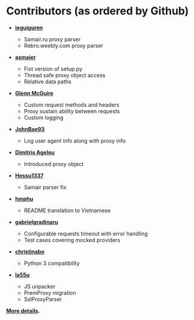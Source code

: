 Contributors (as ordered by Github)
============================================

* **[ieguiguren](https://github.com/ieguiguren)**

  * Samair.ru proxy parser
  * Rebro.weebly.com proxy parser
  
* **[asmaier](https://github.com/asmaier)**

  * Fist version of setup.py
  * Thread safe proxy object access
  * Relative data paths
 
* **[Glenn McGuire](https://github.com/glen-mac)**

  * Custom request methods and headers
  * Proxy sustain ability between requests
  * Custom logging
  
* **[JohnBae93](https://github.com/JohnBae93)**

  * Log user agent info along with proxy info
  
* **[Dimitris Agelou](https://github.com/jimangel2001)**

  * Introduced proxy object 
  
* **[Hessu1337](https://github.com/Hessu1337)**

  * Samair parser fix
  
* **[hmphu](https://github.com/hmphu)**

  * README translation to Vietnamese
  
* **[gabrielgradinaru](https://github.com/gabrielgradinaru)**

  * Configurable requests timeout with error handling
  * Test cases covering mocked providers
  
* **[christinabo](https://github.com/christinabo)**

  * Python 3 compatibility

* **[la55u](https://github.com/la55u)**

  * JS unpacker
  * PremProxy migration
  * SslProxyParser
  

**[More details](https://github.com/pgaref/HTTP_Request_Randomizer/contributors).**